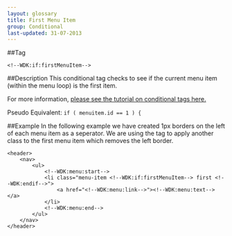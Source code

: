 ```yaml
---
layout: glossary
title: First Menu Item
group: Conditional
last-updated: 31-07-2013
---
```



##Tag

`<!--WDK:if:firstMenuItem-->`

##Description
This conditional tag checks to see if the current menu item (within the menu loop) is the first item.

For more information, [please see the tutorial on conditional tags here.](/pages/tutorials/12conditional-tags.html)

Pseudo Equivalent:
`if ( menuitem.id == 1 ) {`

##Example
In the following example we have created 1px borders on the left of each menu item as a seperator. We are using the tag to apply another class to the first menu item which removes the left border.

~~~
<header>
	<nav>
		<ul>
			<!--WDK:menu:start-->
			<li class="menu-item <!--WDK:if:firstMenuItem--> first <!--WDK:endif-->">
				<a href="<!--WDK:menu:link-->"><!--WDK:menu:text--></a>
			</li>
			<!--WDK:menu:end-->
		</ul>
	</nav>
</header>
~~~